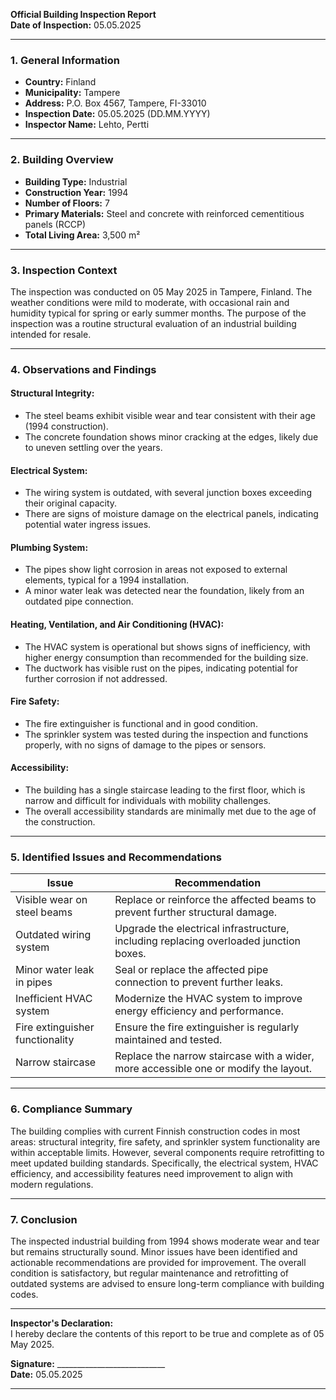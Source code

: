 

**Official Building Inspection Report**  
**Date of Inspection:** 05.05.2025  

---

### **1. General Information**  
- **Country:** Finland  
- **Municipality:** Tampere  
- **Address:** P.O. Box 4567, Tampere, FI-33010  
- **Inspection Date:** 05.05.2025 (DD.MM.YYYY)  
- **Inspector Name:** Lehto, Pertti  

---

### **2. Building Overview**  
- **Building Type:** Industrial  
- **Construction Year:** 1994  
- **Number of Floors:** 7  
- **Primary Materials:** Steel and concrete with reinforced cementitious panels (RCCP)  
- **Total Living Area:** 3,500 m²  

---

### **3. Inspection Context**  
The inspection was conducted on 05 May 2025 in Tampere, Finland. The weather conditions were mild to moderate, with occasional rain and humidity typical for spring or early summer months. The purpose of the inspection was a routine structural evaluation of an industrial building intended for resale.  

---

### **4. Observations and Findings**  

#### **Structural Integrity:**  
- The steel beams exhibit visible wear and tear consistent with their age (1994 construction).  
- The concrete foundation shows minor cracking at the edges, likely due to uneven settling over the years.  

#### **Electrical System:**  
- The wiring system is outdated, with several junction boxes exceeding their original capacity.  
- There are signs of moisture damage on the electrical panels, indicating potential water ingress issues.  

#### **Plumbing System:**  
- The pipes show light corrosion in areas not exposed to external elements, typical for a 1994 installation.  
- A minor water leak was detected near the foundation, likely from an outdated pipe connection.  

#### **Heating, Ventilation, and Air Conditioning (HVAC):**  
- The HVAC system is operational but shows signs of inefficiency, with higher energy consumption than recommended for the building size.  
- The ductwork has visible rust on the pipes, indicating potential for further corrosion if not addressed.  

#### **Fire Safety:**  
- The fire extinguisher is functional and in good condition.  
- The sprinkler system was tested during the inspection and functions properly, with no signs of damage to the pipes or sensors.  

#### **Accessibility:**  
- The building has a single staircase leading to the first floor, which is narrow and difficult for individuals with mobility challenges.  
- The overall accessibility standards are minimally met due to the age of the construction.  

---

### **5. Identified Issues and Recommendations**  

| **Issue**                     | **Recommendation**                                                                 |
|-------------------------------|------------------------------------------------------------------------------------|
| Visible wear on steel beams     | Replace or reinforce the affected beams to prevent further structural damage.        |
| Outdated wiring system         | Upgrade the electrical infrastructure, including replacing overloaded junction boxes.  |
| Minor water leak in pipes       | Seal or replace the affected pipe connection to prevent further leaks.              |
| Inefficient HVAC system         | Modernize the HVAC system to improve energy efficiency and performance.            |
| Fire extinguisher functionality | Ensure the fire extinguisher is regularly maintained and tested.                 |
| Narrow staircase              | Replace the narrow staircase with a wider, more accessible one or modify the layout.  |

---

### **6. Compliance Summary**  
The building complies with current Finnish construction codes in most areas: structural integrity, fire safety, and sprinkler system functionality are within acceptable limits. However, several components require retrofitting to meet updated building standards. Specifically, the electrical system, HVAC efficiency, and accessibility features need improvement to align with modern regulations.

---

### **7. Conclusion**  
The inspected industrial building from 1994 shows moderate wear and tear but remains structurally sound. Minor issues have been identified and actionable recommendations are provided for improvement. The overall condition is satisfactory, but regular maintenance and retrofitting of outdated systems are advised to ensure long-term compliance with building codes.

---

**Inspector's Declaration:**  
I hereby declare the contents of this report to be true and complete as of 05 May 2025.  

**Signature:** ___________________________  
**Date:** 05.05.2025  

---